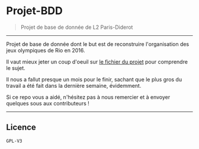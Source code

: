 # Projet-BDD
> Projet de base de donnée de L2 Paris-Diderot

---

Projet de base de donnée dont le but est de reconstruire l'organisation des jeux olympiques de Rio en 2016.

Il vaut mieux jeter un coup d'oeuil sur [le fichier du projet](projet.pdf) pour comprendre le sujet.

Il nous a fallut presque un mois pour le finir, sachant que le plus gros du travail a été fait dans la dernière semaine, évidemment.

Si ce repo vous a aidé, n'hésitez pas à nous remercier et à envoyer quelques sous aux contributeurs !

---

## Licence

	GPL-V3
